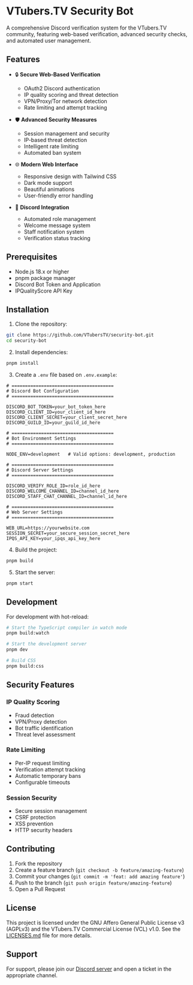 # VTubers.TV Security Bot

A comprehensive Discord verification system for the VTubers.TV community, featuring web-based verification, advanced security checks, and automated user management.

## Features

- 🔒 **Secure Web-Based Verification**

  - OAuth2 Discord authentication
  - IP quality scoring and threat detection
  - VPN/Proxy/Tor network detection
  - Rate limiting and attempt tracking

- 🛡️ **Advanced Security Measures**

  - Session management and security
  - IP-based threat detection
  - Intelligent rate limiting
  - Automated ban system

- 🌐 **Modern Web Interface**

  - Responsive design with Tailwind CSS
  - Dark mode support
  - Beautiful animations
  - User-friendly error handling

- 🤖 **Discord Integration**
  - Automated role management
  - Welcome message system
  - Staff notification system
  - Verification status tracking

## Prerequisites

- Node.js 18.x or higher
- pnpm package manager
- Discord Bot Token and Application
- IPQualityScore API Key

## Installation

1. Clone the repository:

```bash
git clone https://github.com/VTubersTV/security-bot.git
cd security-bot
```

2. Install dependencies:

```bash
pnpm install
```

3. Create a `.env` file based on `.env.example`:

```env
# ======================================
# Discord Bot Configuration
# ======================================

DISCORD_BOT_TOKEN=your_bot_token_here
DISCORD_CLIENT_ID=your_client_id_here
DISCORD_CLIENT_SECRET=your_client_secret_here
DISCORD_GUILD_ID=your_guild_id_here

# ======================================
# Bot Environment Settings
# ======================================

NODE_ENV=development   # Valid options: development, production

# ======================================
# Discord Server Settings
# ======================================

DISCORD_VERIFY_ROLE_ID=role_id_here
DISCORD_WELCOME_CHANNEL_ID=channel_id_here
DISCORD_STAFF_CHAT_CHANNEL_ID=channel_id_here

# ======================================
# Web Server Settings
# ======================================

WEB_URL=https://yourwebsite.com
SESSION_SECRET=your_secure_session_secret_here
IPQS_API_KEY=your_ipqs_api_key_here

```

4. Build the project:

```bash
pnpm build
```

5. Start the server:

```bash
pnpm start
```

## Development

For development with hot-reload:

```bash
# Start the TypeScript compiler in watch mode
pnpm build:watch

# Start the development server
pnpm dev

# Build CSS
pnpm build:css
```

## Security Features

### IP Quality Scoring

- Fraud detection
- VPN/Proxy detection
- Bot traffic identification
- Threat level assessment

### Rate Limiting

- Per-IP request limiting
- Verification attempt tracking
- Automatic temporary bans
- Configurable timeouts

### Session Security

- Secure session management
- CSRF protection
- XSS prevention
- HTTP security headers

## Contributing

1. Fork the repository
2. Create a feature branch (`git checkout -b feature/amazing-feature`)
3. Commit your changes (`git commit -m 'feat: add amazing feature'`)
4. Push to the branch (`git push origin feature/amazing-feature`)
5. Open a Pull Request

## License

This project is licensed under the GNU Affero General Public License v3 (AGPLv3) and the VTubers.TV Commercial License (VCL) v1.0. See the [LICENSES.md](LICENSES.md) file for more details.

## Support

For support, please join our [Discord server](https://vtubers.tv/discord) and open a ticket in the appropriate channel.
